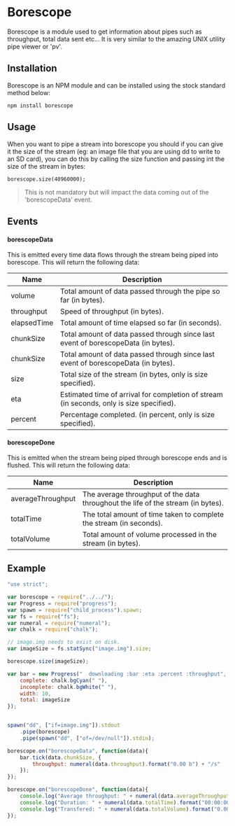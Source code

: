 # Borescope

Borescope is a module used to get information about pipes such as throughput, total data sent etc...  It is very similar to the amazing UNIX utility pipe viewer or 'pv'.

## Installation

Borescope is an NPM module and can be installed using the stock standard method below:

```
npm install borescope
```

## Usage

When you want to pipe a stream into borescope you should if you can give it the size of the stream (eg: an image file that you are using dd to write to an SD card), you can do this by calling the size function and passing int the size of the stream in bytes:

```
borescope.size(40960000);
```

> This is not mandatory but will impact the data coming out of the 'borescopeData' event.

## Events

#### borescopeData
This is emitted every time data flows through the stream being piped into borescope.  This will return the following data:

Name | Description 
--- | --- 
volume | Total amount of data passed through the pipe so far (in bytes).
throughput | Speed of throughput (in bytes).
elapsedTime | Total amount of time elapsed so far (in seconds).
chunkSize | Total amount of data passed through since last event of borescopeData (in bytes).
chunkSize | Total amount of data passed through since last event of borescopeData (in bytes).
size | Total size of the stream (in bytes, only is size specified).
eta | Estimated time of arrival for completion of stream (in seconds, only is size specified).
percent | Percentage completed. (in percent, only is size specified).

#### borescopeDone
This is emitted when the stream being piped through borescope ends and is flushed.  This will return the following data:

Name | Description 
--- | --- 
averageThroughput | The average throughput of the data throughout the life of the stream (in bytes).
totalTime | The total amount of time taken to complete the stream (in seconds).
totalVolume | Total amount of volume processed in the stream (in bytes).

## Example

```javascript
"use strict";

var borescope = require("../../");
var Progress = require("progress");
var spawn = require("child_process").spawn;
var fs = require("fs");
var numeral = require("numeral");
var chalk = require("chalk");

// image.img needs to exist on disk.
var imageSize = fs.statSync("image.img").size;

borescope.size(imageSize);

var bar = new Progress("  downloading :bar :eta :percent :throughput", {
	complete: chalk.bgCyan(" "),
	incomplete: chalk.bgWhite(" "),
	width: 10,
	total: imageSize
});


spawn("dd", ["if=image.img"]).stdout
	.pipe(borescope)
	.pipe(spawn("dd", ["of=/dev/null"]).stdin);

borescope.on("borescopeData", function(data){
	bar.tick(data.chunkSize, {
		throughput: numeral(data.throughput).format("0.00 b") + "/s"
	});
});

borescope.on("borescopeDone", function(data){
	console.log("Average throughput: " + numeral(data.averageThroughput).format("0.00 b") + "/s");
	console.log("Duration: " + numeral(data.totalTime).format("00:00:00"));
	console.log("Transfered: " + numeral(data.totalVolume).format("0.00 b"));
});
```